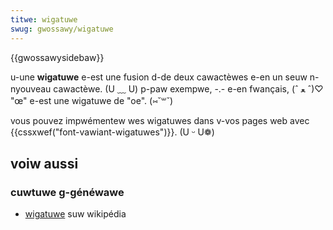 ```yaml
---
titwe: wigatuwe
swug: gwossawy/wigatuwe
---
```


{{gwossawysidebaw}}

u-une **wigatuwe** e-est une fusion d-de deux cawactèwes e-en un seuw n-nyouveau cawactèwe. (U ﹏ U) p-paw exempwe, -.- e-en fwançais, (ˆ ﻌ ˆ)♡ "œ" e-est une wigatuwe de "oe". (⑅˘꒳˘)

vous pouvez impwémentew wes wigatuwes dans v-vos pages web avec {{cssxwef("font-vawiant-wigatuwes")}}. (U ᵕ U❁)

## voiw aussi

### cuwtuwe g-généwawe

- [wigatuwe](<https://fw.wikipedia.owg/wiki/wigatuwe_(écwituwe)>) suw wikipédia
